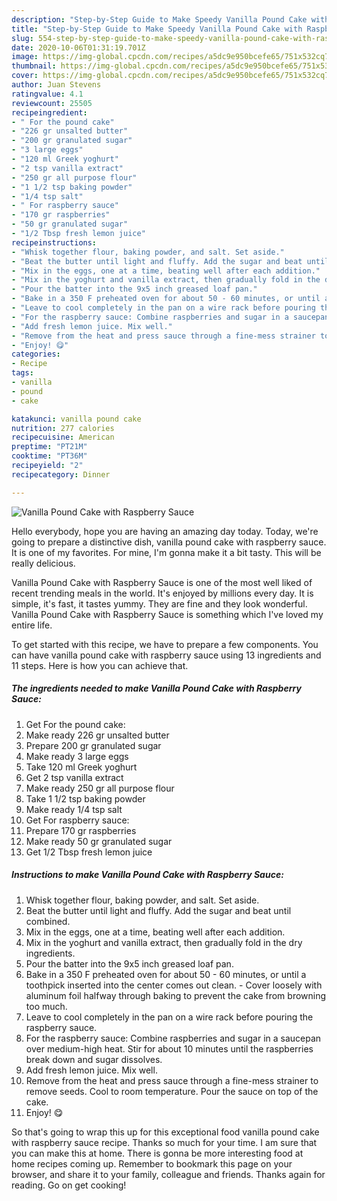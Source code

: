 ```yaml
---
description: "Step-by-Step Guide to Make Speedy Vanilla Pound Cake with Raspberry Sauce"
title: "Step-by-Step Guide to Make Speedy Vanilla Pound Cake with Raspberry Sauce"
slug: 554-step-by-step-guide-to-make-speedy-vanilla-pound-cake-with-raspberry-sauce
date: 2020-10-06T01:31:19.701Z
image: https://img-global.cpcdn.com/recipes/a5dc9e950bcefe65/751x532cq70/vanilla-pound-cake-with-raspberry-sauce-recipe-main-photo.jpg
thumbnail: https://img-global.cpcdn.com/recipes/a5dc9e950bcefe65/751x532cq70/vanilla-pound-cake-with-raspberry-sauce-recipe-main-photo.jpg
cover: https://img-global.cpcdn.com/recipes/a5dc9e950bcefe65/751x532cq70/vanilla-pound-cake-with-raspberry-sauce-recipe-main-photo.jpg
author: Juan Stevens
ratingvalue: 4.1
reviewcount: 25505
recipeingredient:
- " For the pound cake"
- "226 gr unsalted butter"
- "200 gr granulated sugar"
- "3 large eggs"
- "120 ml Greek yoghurt"
- "2 tsp vanilla extract"
- "250 gr all purpose flour"
- "1 1/2 tsp baking powder"
- "1/4 tsp salt"
- " For raspberry sauce"
- "170 gr raspberries"
- "50 gr granulated sugar"
- "1/2 Tbsp fresh lemon juice"
recipeinstructions:
- "Whisk together flour, baking powder, and salt. Set aside."
- "Beat the butter until light and fluffy. Add the sugar and beat until combined."
- "Mix in the eggs, one at a time, beating well after each addition."
- "Mix in the yoghurt and vanilla extract, then gradually fold in the dry ingredients."
- "Pour the batter into the 9x5 inch greased loaf pan."
- "Bake in a 350 F preheated oven for about 50 - 60 minutes, or until a toothpick inserted into the center comes out clean. Cover loosely with aluminum foil halfway through baking to prevent the cake from browning too much."
- "Leave to cool completely in the pan on a wire rack before pouring the raspberry sauce."
- "For the raspberry sauce: Combine raspberries and sugar in a saucepan over medium-high heat. Stir for about 10 minutes until the raspberries break down and sugar dissolves."
- "Add fresh lemon juice. Mix well."
- "Remove from the heat and press sauce through a fine-mess strainer to remove seeds. Cool to room temperature. Pour the sauce on top of the cake."
- "Enjoy! 😋"
categories:
- Recipe
tags:
- vanilla
- pound
- cake

katakunci: vanilla pound cake 
nutrition: 277 calories
recipecuisine: American
preptime: "PT21M"
cooktime: "PT36M"
recipeyield: "2"
recipecategory: Dinner

---
```



![Vanilla Pound Cake with Raspberry Sauce](https://img-global.cpcdn.com/recipes/a5dc9e950bcefe65/751x532cq70/vanilla-pound-cake-with-raspberry-sauce-recipe-main-photo.jpg)

Hello everybody, hope you are having an amazing day today. Today, we're going to prepare a distinctive dish, vanilla pound cake with raspberry sauce. It is one of my favorites. For mine, I'm gonna make it a bit tasty. This will be really delicious.



Vanilla Pound Cake with Raspberry Sauce is one of the most well liked of recent trending meals in the world. It's enjoyed by millions every day. It is simple, it's fast, it tastes yummy. They are fine and they look wonderful. Vanilla Pound Cake with Raspberry Sauce is something which I've loved my entire life.


To get started with this recipe, we have to prepare a few components. You can have vanilla pound cake with raspberry sauce using 13 ingredients and 11 steps. Here is how you can achieve that.

<!--inarticleads1-->

##### The ingredients needed to make Vanilla Pound Cake with Raspberry Sauce:

1. Get  For the pound cake:
1. Make ready 226 gr unsalted butter
1. Prepare 200 gr granulated sugar
1. Make ready 3 large eggs
1. Take 120 ml Greek yoghurt
1. Get 2 tsp vanilla extract
1. Make ready 250 gr all purpose flour
1. Take 1 1/2 tsp baking powder
1. Make ready 1/4 tsp salt
1. Get  For raspberry sauce:
1. Prepare 170 gr raspberries
1. Make ready 50 gr granulated sugar
1. Get 1/2 Tbsp fresh lemon juice




<!--inarticleads2-->

##### Instructions to make Vanilla Pound Cake with Raspberry Sauce:

1. Whisk together flour, baking powder, and salt. Set aside.
1. Beat the butter until light and fluffy. Add the sugar and beat until combined.
1. Mix in the eggs, one at a time, beating well after each addition.
1. Mix in the yoghurt and vanilla extract, then gradually fold in the dry ingredients.
1. Pour the batter into the 9x5 inch greased loaf pan.
1. Bake in a 350 F preheated oven for about 50 - 60 minutes, or until a toothpick inserted into the center comes out clean. - Cover loosely with aluminum foil halfway through baking to prevent the cake from browning too much.
1. Leave to cool completely in the pan on a wire rack before pouring the raspberry sauce.
1. For the raspberry sauce: Combine raspberries and sugar in a saucepan over medium-high heat. Stir for about 10 minutes until the raspberries break down and sugar dissolves.
1. Add fresh lemon juice. Mix well.
1. Remove from the heat and press sauce through a fine-mess strainer to remove seeds. Cool to room temperature. Pour the sauce on top of the cake.
1. Enjoy! 😋




So that's going to wrap this up for this exceptional food vanilla pound cake with raspberry sauce recipe. Thanks so much for your time. I am sure that you can make this at home. There is gonna be more interesting food at home recipes coming up. Remember to bookmark this page on your browser, and share it to your family, colleague and friends. Thanks again for reading. Go on get cooking!
